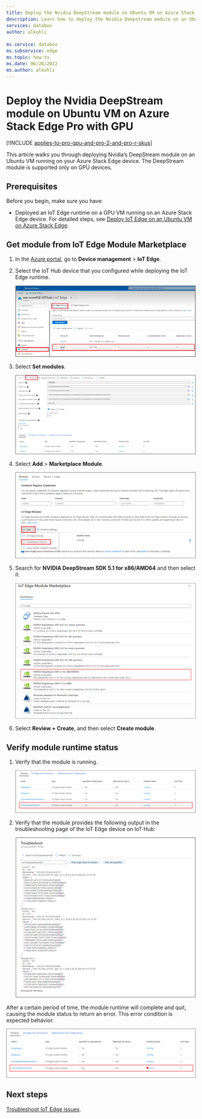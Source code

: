 ```yaml
---
title: Deploy the Nvidia DeepStream module on Ubuntu VM on Azure Stack Edge Pro with GPU | Microsoft Docs
description: Learn how to deploy the Nvidia Deepstream module on an Ubuntu virtual machine that is running on your Azure Stack Edge Pro GPU device.
services: databox
author: alkohli

ms.service: databox
ms.subservice: edge
ms.topic: how-to
ms.date: 06/28/2022
ms.author: alkohli
---
```


# Deploy the Nvidia DeepStream module on Ubuntu VM on Azure Stack Edge Pro with GPU

[!INCLUDE [applies-to-pro-gpu-and-pro-2-and-pro-r-skus](../../includes/azure-stack-edge-applies-to-gpu-pro-pro-2-pro-r-sku.md)]

This article walks you through deploying Nvidia’s DeepStream module on an Ubuntu VM running on your Azure Stack Edge device. The DeepStream module is supported only on GPU devices. 

## Prerequisites

Before you begin, make sure you have:

- Deployed an IoT Edge runtime on a GPU VM running on an Azure Stack Edge device. For detailed steps, see [Deploy IoT Edge on an Ubuntu VM on Azure Stack Edge](azure-stack-edge-gpu-deploy-iot-edge-linux-vm.md).

## Get module from IoT Edge Module Marketplace

1. In the [Azure portal](https://portal.azure.com), go to **Device management** > **IoT Edge**.
1. Select the IoT Hub device that you configured while deploying the IoT Edge runtime.

    ![Screenshot of the Azure portal, IoT Edge, IoT Hub device.](media/azure-stack-edge-deploy-nvidia-deepstream-module/azure-portal-select-iot-edge-device.png)

1. Select **Set modules**.

    ![Screenshot of the Azure portal, IoT Hub, set modules page.](media/azure-stack-edge-deploy-nvidia-deepstream-module/azure-portal-create-vm-iot-hub-set-module.png)

1. Select **Add** > **Marketplace Module**.

    ![Screenshot of the Azure portal, Marketplace Module, Add Marketplace Module selection.](media/azure-stack-edge-deploy-nvidia-deepstream-module/azure-portal-create-vm-add-iot-edge-module.png)

1. Search for **NVIDIA DeepStream SDK 5.1 for x86/AMD64** and then select it. 

    ![Screenshot of the Azure portal, IoT Edge Module Marketplace, modules options.](media/azure-stack-edge-deploy-nvidia-deepstream-module/azure-portal-create-vm-iot-edge-module-marketplace.png)

1. Select **Review + Create**, and then select **Create module**.

## Verify module runtime status

1. Verify that the module is running.  

     ![Screenshot of the Azure portal, modules runtime status.](media/azure-stack-edge-deploy-nvidia-deepstream-module/azure-portal-create-vm-verify-module-status.png)

1. Verify that the module provides the following output in the troubleshooting page of the IoT Edge device on IoT Hub:

    ![Screenshot of the Azure portal, NVIDIA DeepStream SDK log file output.](media/azure-stack-edge-deploy-nvidia-deepstream-module/azure-portal-create-vm-troubleshoot-iot-edge-module.png)

After a certain period of time, the module runtime will complete and quit, causing the module status to return an error. This error condition is expected behavior.

![Screenshot of the Azure portal, NVIDIA DeepStream SDK module runtime status with error condition.](media/azure-stack-edge-deploy-nvidia-deepstream-module/azure-portal-create-vm-add-iot-edge-module-error.png)

## Next steps

[Troubleshoot IoT Edge issues](azure-stack-edge-gpu-troubleshoot-iot-edge.md).
